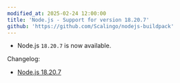 ```yaml
---
modified_at: 2025-02-24 12:00:00
title: 'Node.js - Support for version 18.20.7'
github: 'https://github.com/Scalingo/nodejs-buildpack'
---
```


- Node.js `18.20.7` is now available.

Changelog:
- [Node.js 18.20.7](https://github.com/nodejs/node/blob/main/doc/changelogs/CHANGELOG_V18.md#18.20.7)
